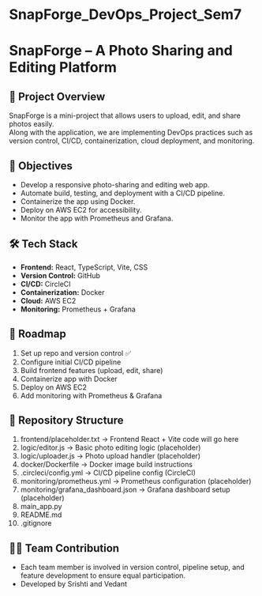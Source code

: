 # SnapForge_DevOps_Project_Sem7
# SnapForge – A Photo Sharing and Editing Platform

## 📌 Project Overview
SnapForge is a mini-project that allows users to upload, edit, and share photos easily.  
Along with the application, we are implementing DevOps practices such as version control, CI/CD, containerization, cloud deployment, and monitoring.

## 🎯 Objectives
- Develop a responsive photo-sharing and editing web app.
- Automate build, testing, and deployment with a CI/CD pipeline.
- Containerize the app using Docker.
- Deploy on AWS EC2 for accessibility.
- Monitor the app with Prometheus and Grafana.

## 🛠️ Tech Stack
- **Frontend:** React, TypeScript, Vite, CSS
- **Version Control:** GitHub
- **CI/CD:** CircleCI
- **Containerization:** Docker
- **Cloud:** AWS EC2
- **Monitoring:** Prometheus + Grafana

## 🚀 Roadmap
1. Set up repo and version control ✅
2. Configure initial CI/CD pipeline
3. Build frontend features (upload, edit, share)
4. Containerize app with Docker
5. Deploy on AWS EC2
6. Add monitoring with Prometheus & Grafana

## 📂 Repository Structure
1. frontend/placeholder.txt             ->           Frontend React + Vite code will go here
2. logic/editor.js                      ->           Basic photo editing logic (placeholder)
3. logic/uploader.js                    ->           Photo upload handler (placeholder)
4. docker/Dockerfile                    ->           Docker image build instructions
5. .circleci/config.yml                 ->           CI/CD pipeline config (CircleCI)
6. monitoring/prometheus.yml            ->           Prometheus configuration (placeholder)
6. monitoring/grafana_dashboard.json    ->           Grafana dashboard setup (placeholder)
7. main_app.py
8. README.md
9. .gitignore

## 👨‍💻 Team Contribution
- Each team member is involved in version control, pipeline setup, and feature development to ensure equal participation.
- Developed by Srishti and Vedant

